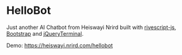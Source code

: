 # HelloBot

Just another AI Chatbot from Heiswayi Nrird built with [rivescript-js](https://github.com/aichaos/rivescript-js), [Bootstrap](https://getbootstrap.com/) and [jQueryTerminal](https://terminal.jcubic.pl/).

Demo: https://heiswayi.nrird.com/hellobot
